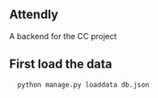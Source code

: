 ## Attendly

A backend for the CC project

## First load the data

```python
  python manage.py loaddata db.json
```
